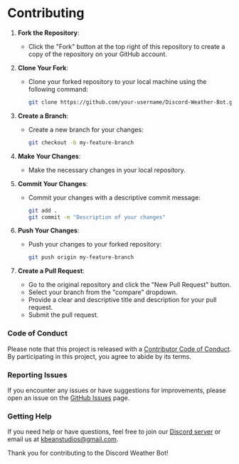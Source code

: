 # Contributing


1. **Fork the Repository**:
   - Click the "Fork" button at the top right of this repository to create a copy of the repository on your GitHub account.

2. **Clone Your Fork**:
   - Clone your forked repository to your local machine using the following command:
     ```sh
     git clone https://github.com/your-username/Discord-Weather-Bot.git
     ```

3. **Create a Branch**:
   - Create a new branch for your changes:
     ```sh
     git checkout -b my-feature-branch
     ```

4. **Make Your Changes**:
   - Make the necessary changes in your local repository.

5. **Commit Your Changes**:
   - Commit your changes with a descriptive commit message:
     ```sh
     git add .
     git commit -m "Description of your changes"
     ```

6. **Push Your Changes**:
   - Push your changes to your forked repository:
     ```sh
     git push origin my-feature-branch
     ```

7. **Create a Pull Request**:
   - Go to the original repository and click the "New Pull Request" button.
   - Select your branch from the "compare" dropdown.
   - Provide a clear and descriptive title and description for your pull request.
   - Submit the pull request.

### Code of Conduct

Please note that this project is released with a [Contributor Code of Conduct](CODE_OF_CONDUCT). By participating in this project, you agree to abide by its terms.

### Reporting Issues

If you encounter any issues or have suggestions for improvements, please open an issue on the [GitHub Issues](https://github.com/LRGuess/Discord-Weather-Bot/issues) page.

### Getting Help

If you need help or have questions, feel free to join our [Discord server](https://discord.gg/ZxgqU6MhTT) or email us at kbeanstudios@gmail.com.

Thank you for contributing to the Discord Weather Bot!
